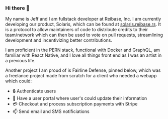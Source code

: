 ### Hi there 👋

My name is Jeff and I am fullstack developer at Reibase, Inc. I am currently developing our product, Solaris, which can be found at [solaris.reibase.rs](https://solaris.reibase.rs). It is a protocol to allow maintainers of code to distribute credits to their team/network which can then be used to vote on pull requests, streamlining development and incentivizing better contributions.


I am proficient in the PERN stack, functional with Docker and GraphQL, am familiar with React Native, and I love all things front end as I was an artist in a previous life.

Another project I am proud of is Fairline Defense, pinned below, which was a freelance project made from scratch for a client who needed a webapp which could: 
- 🔒 Authenticate users
- 👤 Have a user portal where user's could update their information 
- 💳 Checkout and process subscription payments with Stripe
- 📫 Send email and SMS notificiations 

